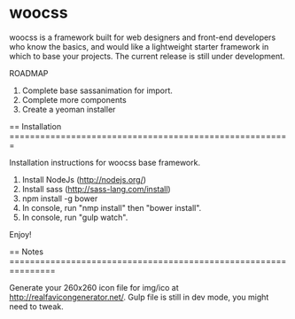 woocss
======================================================================

woocss is a framework built for web designers and front-end developers who know the basics, and would like a lightweight starter framework in which to base your projects.
The current release is still under development.

ROADMAP

1. Complete base sassanimation for import.
2. Complete more components
3. Create a yeoman installer

== Installation =======================================================


Installation instructions for woocss base framework.

1. Install NodeJs (http://nodejs.org/)
2. Install sass (http://sass-lang.com/install)
3. npm install -g bower
4. In console, run "nmp install" then "bower install".
5. In console, run "gulp watch".

Enjoy!

== Notes ===============================================================

Generate your 260x260 icon file for img/ico at http://realfavicongenerator.net/.
Gulp file is still in dev mode, you might need to tweak.


